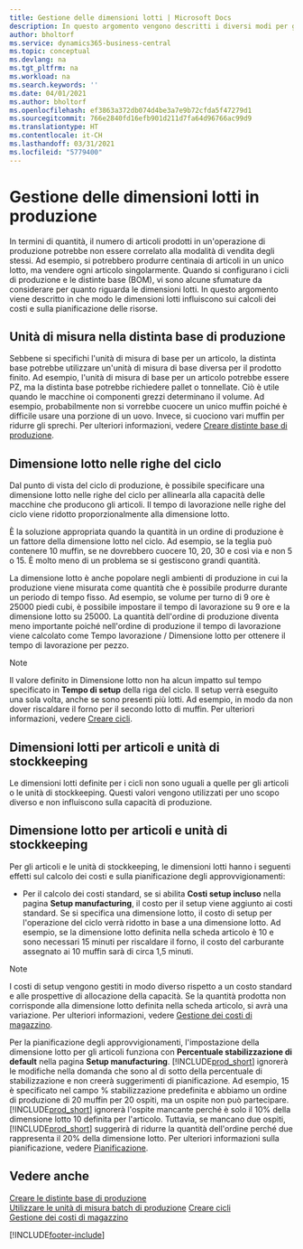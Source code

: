 ```yaml
---
title: Gestione delle dimensioni lotti | Microsoft Docs
description: In questo argomento vengono descritti i diversi modi per gestire le dimensioni lotti.
author: bholtorf
ms.service: dynamics365-business-central
ms.topic: conceptual
ms.devlang: na
ms.tgt_pltfrm: na
ms.workload: na
ms.search.keywords: ''
ms.date: 04/01/2021
ms.author: bholtorf
ms.openlocfilehash: ef3863a372db074d4be3a7e9b72cfda5f47279d1
ms.sourcegitcommit: 766e2840fd16efb901d211d7fa64d96766ac99d9
ms.translationtype: HT
ms.contentlocale: it-CH
ms.lasthandoff: 03/31/2021
ms.locfileid: "5779400"
---
```

# <a name="handling-lot-sizes-in-production"></a>Gestione delle dimensioni lotti in produzione
In termini di quantità, il numero di articoli prodotti in un'operazione di produzione potrebbe non essere correlato alla modalità di vendita degli stessi. Ad esempio, si potrebbero produrre centinaia di articoli in un unico lotto, ma vendere ogni articolo singolarmente. Quando si configurano i cicli di produzione e le distinte base (BOM), vi sono alcune sfumature da considerare per quanto riguarda le dimensioni lotti. In questo argomento viene descritto in che modo le dimensioni lotti influiscono sui calcoli dei costi e sulla pianificazione delle risorse.

## <a name="units-of-measure-in-production-bill-of-materials"></a>Unità di misura nella distinta base di produzione
Sebbene si specifichi l'unità di misura di base per un articolo, la distinta base potrebbe utilizzare un'unità di misura di base diversa per il prodotto finito. Ad esempio, l'unità di misura di base per un articolo potrebbe essere PZ, ma la distinta base potrebbe richiedere pallet o tonnellate. Ciò è utile quando le macchine oi componenti grezzi determinano il volume. Ad esempio, probabilmente non si vorrebbe cuocere un unico muffin poiché è difficile usare una porzione di un uovo. Invece, si cuociono vari muffin per ridurre gli sprechi. Per ulteriori informazioni, vedere [Creare distinte base di produzione](production-how-to-create-production-boms.md).

## <a name="lot-size-on-routing-lines"></a>Dimensione lotto nelle righe del ciclo
Dal punto di vista del ciclo di produzione, è possibile specificare una dimensione lotto nelle righe del ciclo per allinearla alla capacità delle macchine che producono gli articoli. Il tempo di lavorazione nelle righe del ciclo viene ridotto proporzionalmente alla dimensione lotto. 

È la soluzione appropriata quando la quantità in un ordine di produzione è un fattore della dimensione lotto nel ciclo. Ad esempio, se la teglia può contenere 10 muffin, se ne dovrebbero cuocere 10, 20, 30 e così via e non 5 o 15.  È molto meno di un problema se si gestiscono grandi quantità.

La dimensione lotto è anche popolare negli ambienti di produzione in cui la produzione viene misurata come quantità che è possibile produrre durante un periodo di tempo fisso. Ad esempio, se volume per turno di 9 ore è 25000 piedi cubi, è possibile impostare il tempo di lavorazione su 9 ore e la dimensione lotto su 25000.
La quantità dell'ordine di produzione diventa meno importante poiché nell'ordine di produzione il tempo di lavorazione viene calcolato come Tempo lavorazione / Dimensione lotto per ottenere il tempo di lavorazione per pezzo.
 
> [!NOTE]
> Il valore definito in Dimensione lotto non ha alcun impatto sul tempo specificato in **Tempo di setup** della riga del ciclo. Il setup verrà eseguito una sola volta, anche se sono presenti più lotti. Ad esempio, in modo da non dover riscaldare il forno per il secondo lotto di muffin. Per ulteriori informazioni, vedere [Creare cicli](production-how-to-create-routings.md).

## <a name="lot-sizes-for-items-and-stockkeeping-units"></a>Dimensioni lotti per articoli e unità di stockkeeping
Le dimensioni lotti definite per i cicli non sono uguali a quelle per gli articoli o le unità di stockkeeping. Questi valori vengono utilizzati per uno scopo diverso e non influiscono sulla capacità di produzione. 

## <a name="lot-size-on-item-and-stockkeeping-units"></a>Dimensione lotto per articoli e unità di stockkeeping
Per gli articoli e le unità di stockkeeping, le dimensioni lotti hanno i seguenti effetti sul calcolo dei costi e sulla pianificazione degli approvvigionamenti:

* Per il calcolo dei costi standard, se si abilita **Costi setup incluso** nella pagina **Setup manufacturing**, il costo per il setup viene aggiunto ai costi standard. Se si specifica una dimensione lotto, il costo di setup per l'operazione del ciclo verrà ridotto in base a una dimensione lotto. Ad esempio, se la dimensione lotto definita nella scheda articolo è 10 e sono necessari 15 minuti per riscaldare il forno, il costo del carburante assegnato ai 10 muffin sarà di circa 1,5 minuti. 

> [!NOTE]
> I costi di setup vengono gestiti in modo diverso rispetto a un costo standard e alle prospettive di allocazione della capacità. Se la quantità prodotta non corrisponde alla dimensione lotto definita nella scheda articolo, si avrà una variazione. Per ulteriori informazioni, vedere [Gestione dei costi di magazzino](finance-manage-inventory-costs.md). <!--not sure that I got this part right seems to repeat the first example.-->

Per la pianificazione degli approvvigionamenti, l'impostazione della dimensione lotto per gli articoli funziona con **Percentuale stabilizzazione di default** nella pagina **Setup manufacturing**. [!INCLUDE[prod_short](includes/prod_short.md)] ignorerà le modifiche nella domanda che sono al di sotto della percentuale di stabilizzazione e non creerà suggerimenti di pianificazione. Ad esempio, 15 è specificato nel campo % stabilizzazione predefinita e abbiamo un ordine di produzione di 20 muffin per 20 ospiti, ma un ospite non può partecipare. [!INCLUDE[prod_short](includes/prod_short.md)] ignorerà l'ospite mancante perché è solo il 10% della dimensione lotto 10 definita per l'articolo. Tuttavia, se mancano due ospiti, [!INCLUDE[prod_short](includes/prod_short.md)] suggerirà di ridurre la quantità dell'ordine perché due rappresenta il 20% della dimensione lotto. Per ulteriori informazioni sulla pianificazione, vedere [Pianificazione](production-planning.md).

## <a name="see-also"></a>Vedere anche
[Creare le distinte base di produzione](production-how-to-create-production-boms.md)  
[Utilizzare le unità di misura batch di produzione](production-how-to-use-the-manufacturing-batch-unit-of-measure.md)
[Creare cicli](production-how-to-create-routings.md)  
[Gestione dei costi di magazzino](finance-manage-inventory-costs.md)


[!INCLUDE[footer-include](includes/footer-banner.md)]